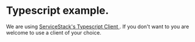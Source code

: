 # Typescript example.

We are using [ServiceStack's Typescript Client ](https://www.npmjs.com/package/@servicestack/client).  If you don't want to you are welcome to use a client of your choice.


